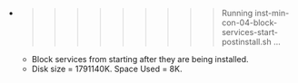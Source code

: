 * >>>>>>>>> Running inst-min-con-04-block-services-start-postinstall.sh ...
  * Block services from starting after they are being installed.
  * Disk size = 1791140K. Space Used = 8K.
